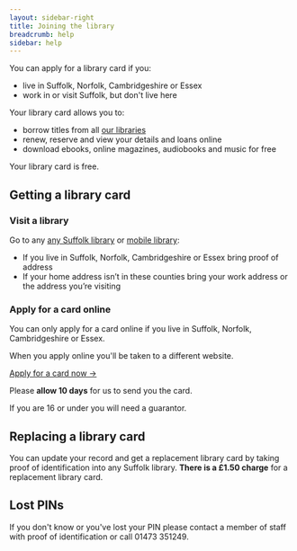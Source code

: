 ```yaml
---
layout: sidebar-right
title: Joining the library
breadcrumb: help
sidebar: help
---
```


You can apply for a library card if you:

- live in Suffolk, Norfolk, Cambridgeshire or Essex
- work in or visit Suffolk, but don't live here

Your library card allows you to:

- borrow titles from all [our libraries](/libraries/)
- renew, reserve and view your details and loans online
- download ebooks, online magazines, audiobooks and music for free

Your library card is free.

## Getting a library card

### Visit a library

Go to any [any Suffolk library](/libraries/) or [mobile library](/mobiles-home/):

- If you live in Suffolk, Norfolk, Cambridgeshire or Essex bring proof of address
- If your home address isn&#8217;t in these counties bring your work address or the address you&#8217;re visiting

### Apply for a card online

You can only apply for a card online if you live in Suffolk, Norfolk, Cambridgeshire or Essex.

When you apply online you'll be taken to a different website.

<p><a href="https://suffolk.spydus.co.uk/cgi-bin/spydus.exe/MSGTRN/OPAC/JOIN" class="pure-button pure-button-primary custom-force-white">Apply for a card now &rarr;</a></p>

Please **allow 10 days** for us to send you the card.

If you are 16 or under you will need a guarantor.

## Replacing a library card

You can update your record and get a replacement library card by taking proof of identification into any Suffolk library. **There is a &pound;1.50 charge** for a replacement library card.

## Lost PINs

If you don't know or you've lost your PIN please contact a member of staff with proof of identification or call 01473 351249.
